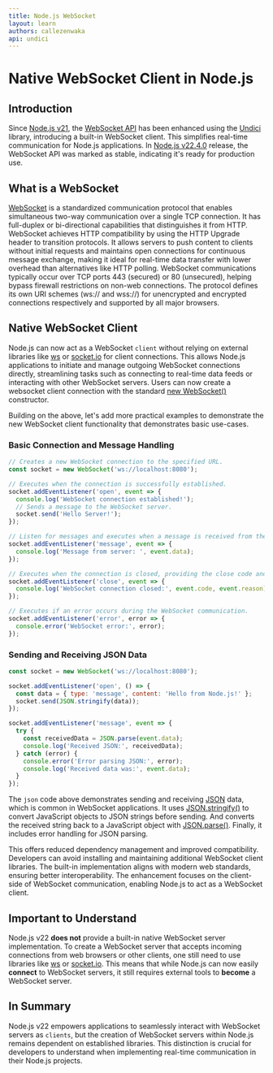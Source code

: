```yaml
---
title: Node.js WebSocket
layout: learn
authors: callezenwaka
api: undici
---
```


# Native WebSocket Client in Node.js

## Introduction

Since [Node.js v21](https://github.com/nodejs/node/blob/47a59bde2aadb3ad1b377c0ef12df7abc28840e9/doc/changelogs/CHANGELOG_V21.md#L1329-L1345), the [WebSocket API](https://developer.mozilla.org/en-US/docs/Web/API/WebSocket) has been enhanced using the [Undici](https://undici.nodejs.org) library, introducing a built-in WebSocket client. This simplifies real-time communication for Node.js applications. In [Node.js v22.4.0](https://github.com/nodejs/node/releases/tag/v22.4.0) release, the WebSocket API was marked as stable, indicating it's ready for production use.

## What is a WebSocket

[WebSocket](https://en.wikipedia.org/wiki/WebSocket) is a standardized communication protocol that enables simultaneous two-way communication over a single TCP connection. It has full-duplex or bi-directional capabilities that distinguishes it from HTTP. WebSocket achieves HTTP compatibility by using the HTTP Upgrade header to transition protocols. It allows servers to push content to clients without initial requests and maintains open connections for continuous message exchange, making it ideal for real-time data transfer with lower overhead than alternatives like HTTP polling. WebSocket communications typically occur over TCP ports 443 (secured) or 80 (unsecured), helping bypass firewall restrictions on non-web connections. The protocol defines its own URI schemes (ws:// and wss://) for unencrypted and encrypted connections respectively and supported by all major browsers.

## Native WebSocket Client

Node.js can now act as a WebSocket `client` without relying on external libraries like [ws](https://www.npmjs.com/package/ws) or [socket.io](https://www.npmjs.com/package/socket.io) for client connections. This allows Node.js applications to initiate and manage outgoing WebSocket connections directly, streamlining tasks such as connecting to real-time data feeds or interacting with other WebSocket servers. Users can now create a websocket client connection with the standard [new WebSocket()](https://developer.mozilla.org/en-US/docs/Web/API/WebSocket/WebSocket) constructor.

Building on the above, let's add more practical examples to demonstrate the new WebSocket client functionality that demonstrates basic use-cases.

### Basic Connection and Message Handling

```javascript
// Creates a new WebSocket connection to the specified URL.
const socket = new WebSocket('ws://localhost:8080');

// Executes when the connection is successfully established.
socket.addEventListener('open', event => {
  console.log('WebSocket connection established!');
  // Sends a message to the WebSocket server.
  socket.send('Hello Server!');
});

// Listen for messages and executes when a message is received from the server.
socket.addEventListener('message', event => {
  console.log('Message from server: ', event.data);
});

// Executes when the connection is closed, providing the close code and reason.
socket.addEventListener('close', event => {
  console.log('WebSocket connection closed:', event.code, event.reason);
});

// Executes if an error occurs during the WebSocket communication.
socket.addEventListener('error', error => {
  console.error('WebSocket error:', error);
});
```

### Sending and Receiving JSON Data

```javascript
const socket = new WebSocket('ws://localhost:8080');

socket.addEventListener('open', () => {
  const data = { type: 'message', content: 'Hello from Node.js!' };
  socket.send(JSON.stringify(data));
});

socket.addEventListener('message', event => {
  try {
    const receivedData = JSON.parse(event.data);
    console.log('Received JSON:', receivedData);
  } catch (error) {
    console.error('Error parsing JSON:', error);
    console.log('Received data was:', event.data);
  }
});
```

The `json` code above demonstrates sending and receiving [JSON](https://developer.mozilla.org/en-US/docs/Learn_web_development/Core/Scripting/JSON) data, which is common in WebSocket applications. It uses [JSON.stringify()](https://developer.mozilla.org/en-US/docs/Web/JavaScript/Reference/Global_Objects/JSON/stringify) to convert JavaScript objects to JSON strings before sending. And converts the received string back to a JavaScript object with [JSON.parse()](https://developer.mozilla.org/en-US/docs/Web/JavaScript/Reference/Global_Objects/JSON/parse). Finally, it includes error handling for JSON parsing.

This offers reduced dependency management and improved compatibility. Developers can avoid installing and maintaining additional WebSocket client libraries. The built-in implementation aligns with modern web standards, ensuring better interoperability. The enhancement focuses on the client-side of WebSocket communication, enabling Node.js to act as a WebSocket client.

## Important to Understand

Node.js v22 **does not** provide a built-in native WebSocket server implementation. To create a WebSocket server that accepts incoming connections from web browsers or other clients, one still need to use libraries like [ws](https://www.npmjs.com/package/ws) or [socket.io](https://www.npmjs.com/package/socket.io). This means that while Node.js can now easily **connect** to WebSocket servers, it still requires external tools to **become** a WebSocket server.

## In Summary

Node.js v22 empowers applications to seamlessly interact with WebSocket servers as `clients`, but the creation of WebSocket servers within Node.js remains dependent on established libraries. This distinction is crucial for developers to understand when implementing real-time communication in their Node.js projects.
